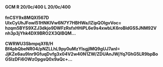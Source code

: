 #### GCM R 20/0c/400 L 20/0c/400
**fnCSY9x8MQXl567D**<br/>**UIxCyUhJFowI51HNKlVw6N7Y7HBHWa/IZipQOIgvVoc=**<br/>**hzqm5BYS9XZJ3dkjo9DWFzRsfxHHiPL6e9s4xwbLK6roBldGSSJNM92Vnh3p3jYhk4DX9BRO2X3QlBQM...**<br/><br/>
**CWRWU3SbmpqXf8/H**<br/>**Bf4pbQbeNR04/pNZLLhL9py0uMzYIsgjlMQ9gUJ7anI=**<br/>**JjKZe6au9Inr9GfuqDvfg3x04V2w40N1ZW/ZDUAnJWjYq7GhG5LR9bpBoGSlzDFi6OWzOpgsQ0x9aQc+...**